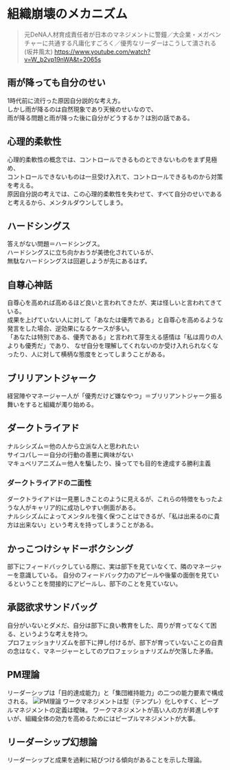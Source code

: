 # 組織崩壊のメカニズム
> 元DeNA人材育成責任者が日本のマネジメントに警鐘／大企業・メガベンチャーに共通する凡庸化すごろく／優秀なリーダーはこうして潰される (坂井風太)
> <https://www.youtube.com/watch?v=W_b2vp19nWA&t=2065s>

## 雨が降っても自分のせい
1時代前に流行った原因自分説的な考え方。  
しかし雨が降るのは自然現象であり天候のせいなので、  
雨が降る問題と雨が降った後に自分がどうするか？は別の話である。 

## 心理的柔軟性
心理的柔軟性の概念では、コントロールできるものとできないものをまず見極め、  
コントロールできないものは一旦受け入れて、コントロールできるものから対策を考える。  
原因自分説の考えでは、この心理的柔軟性を失わせて、すべて自分のせいであると考えるから、メンタルダウンしてしまう。  

## ハードシングス
答えがない問題＝ハードシングス。  
ハードシングスに立ち向かおうが美徳化されているが、  
無駄なハードシングスは回避しようが先にあるはず。  

## 自尊心神話
自尊心を高めれば高めるほど良いと言われてきたが、実は怪しいと言われてきている。  
成果を上げていない人に対して「あなたは優秀である」と自尊心を高めるような発言をした場合、逆効果になるケースが多い。  
「あなたは特別である、優秀である」と言われて芽生える感情は「私は周りの人よりも優秀だ」であり、
なぜ自分を理解してくれないのか受け入れられなくなったり、人に対して横柄な態度をとってしまうことがある。

## ブリリアントジャーク
経営陣やマネージャー人が「優秀だけど嫌なやつ」＝ブリリアントジャーク振る舞いをすると組織が濁り始める。  

## ダークトライアド
ナルシシズム＝他の人から立派な人と思われたい  
サイコパしー＝自分の行動の善悪に興味がない  
マキュベリアニズム＝他人を騙したり、操ってでも目的を達成する勝利主義  
### ダークトライアドの二面性
ダークトライアドは一見悪しきことのように見えるが、これらの特徴をもったような人がキャリア的に成功しやすい側面がある。  
ナルシシズムによってメンタルを強く保つことはできるが、「私は出来るのに貴方は出来ない」という考えを持ってしまうことがある。

## かっこつけシャドーボクシング
部下にフィードバックしている際に、実は部下を見ていなくて、隣のマネージャーを意識している。
自分のフィードバック力のアピールや後輩の面倒を見ているということを間接的にアピールし、部下のことを見ていない。  

## 承認欲求サンドバッグ
自分がいないとダメだ、自分は部下に良い教育をした、周りが育ってなくて困る、というような考えを持つ。  
プロフェッショナリズムを部下に押し付けるが、部下が育っていないことの自責の念はなく、マネージャーとしてのプロフェッショナリズムが欠落した矛盾。

## PM理論
リーダーシップは「目的達成能力」と「集団維持能力」の二つの能力要素で構成される。
![PM理論](/images/pm_theory.png)
ワークマネジメントは型（テンプレ）化しやすく、ピープルマネジメントの定義は曖昧。
ワークマネジメントが高い人の方が昇進しやすいが、組織全体の効力を高めるためにはピープルマネジメントが大事。

## リーダーシップ幻想論
リーダーシップと成果を過剰に結びつける傾向があることを示した理論。

